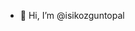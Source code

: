 - 👋 Hi, I’m @isikozguntopal


<!---
isikozguntopal/isikozguntopal is a ✨ special ✨ repository because its `README.md` (this file) appears on your GitHub profile.
You can click the Preview link to take a look at your changes.
--->
